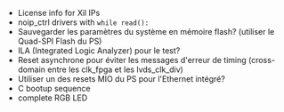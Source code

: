 
- License info for Xil IPs
- noip_ctrl drivers with `while read():`
- Sauvegarder les paramètres du système en mémoire flash? (utiliser le Quad-SPI Flash du PS)
- ILA (Integrated Logic Analyzer) pour le test?
- Reset asynchrone pour éviter les messages d'erreur de timing (cross-domain entre les clk_fpga et les lvds_clk_div)
- Utiliser un des resets MIO du PS pour l'Ethernet intégré?
- C bootup sequence
- complete RGB LED